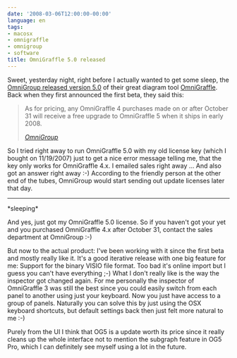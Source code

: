 ```yaml
---
date: '2008-03-06T12:00:00-00:00'
language: en
tags:
- macosx
- omnigraffle
- omnigroup
- software
title: OmniGraffle 5.0 released
---
```



<img src="/media/2008/og5.png" alt="" class="left" />Sweet, yesterday night, right before I actually wanted to get some sleep, the [OmniGroup released version 5.0](http://blog.omnigroup.com/2008/03/05/omnigraffle-50-is-final/) of their great diagram tool [OmniGraffle](http://www.omnigroup.com/applications/omnigraffle/). Back when they first announced the first beta, they said this:

<blockquote><p>As for pricing, any OmniGraffle 4 purchases made on or after October 31 will receive a free upgrade to OmniGraffle 5 when it ships in early 2008.</p><cite><a href="http://blog.omnigroup.com/2007/11/30/omnigraffle-50-beta-1-is-now-available/">OmniGroup</a></cite></blockquote>

So I tried right away to run OmniGraffle 5.0 with my old license key (which I bought on 11/19/2007) just to get a nice error message telling me, that the key only works for OmniGraffle 4.x. I emailed sales right away ... And also got an answer right away :-) According to the friendly person at the other end of the tubes, OmniGroup would start sending out update licenses later that day. 

-------------------------------

\*sleeping\* 

And yes, just got my OmniGraffle 5.0 license. So if you haven't got your yet and you purchased OmniGraffle 4.x after October 31, contact the sales department at OmniGroup :-)

But now to the actual product: I've been working with it since the first beta and mostly really like it. It's a good iterative release with one big feature for me: Support for the binary VISIO file format. Too bad it's online import but I guess you can't have everything ;-) What I don't really like is the way the inspector got changed again. For me personally the inspector of OmniGraffle 3 was still the best since you could easily switch from each panel to another using just your keyboard. Now you just have access to a group of panels. Naturally you can solve this by just using the OSX keyboard shortcuts, but default settings back then just felt more natural to me :-)

Purely from the UI I think that OG5 is a update worth its price since it really cleans up the whole interface not to mention the subgraph feature in OG5 Pro, which I can definitely see myself using a lot in the future.
